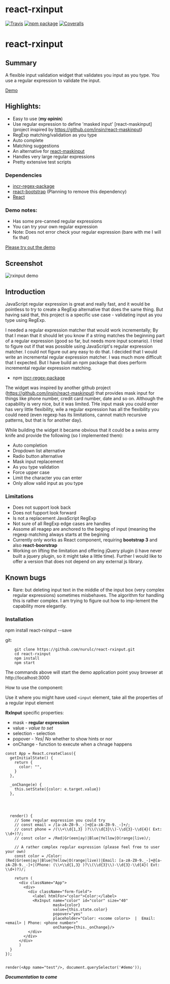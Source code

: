 # react-rxinput

[![Travis][build-badge]][build]
[![npm package][npm-badge]][npm]
[![Coveralls][coveralls-badge]][coveralls]


[build-badge]: https://img.shields.io/travis/user/repo/master.svg?style=flat-square
[build]: https://travis-ci.org/user/repo

[npm-badge]: https://img.shields.io/npm/v/npm-package.svg?style=flat-square
[npm]: https://www.npmjs.org/package/npm-package

[coveralls-badge]: https://img.shields.io/coveralls/user/repo/master.svg?style=flat-square
[coveralls]: https://coveralls.io/github/user/repo
# react-rxinput

## Summary

A flexible input validation widget that validates you input as you type. You use a regular expression to validate the input. 

[Demo](https://nurulc.github.io/)


## Highlights:

- Easy to use (__my opinin__)
- Use regular expression to define 'masked input' [react-maskinput](project inspired by https://github.com/insin/react-maskinput)
- RegExp matching/validation as you type
- Auto complete
- Matching suggestions
- An alternative for [react-maskinput]() 
- Handles very large regular expressions
- Pretty extensive test scripts

### Dependencies
- [incr-regex-package](https://github.com/nurulc/incr-regex-package)
- [react-bootstrap](https://react-bootstrap.github.io/) (Planning to remove this dependency)
- [React](https://facebook.github.io/react/)


### Demo notes:

- Has some pre-canned regular expressions
- You can try your own regular expression
- Note: Does not error check your regular expression (bare with me I will fix that)

[Please try out the demo](https://nurulc.github.io/)

## Screenshot

![rxinput demo](https://raw.githubusercontent.com/nurulc/react-rxinput/master/demo-screensho.png)

## Introduction

JavaScript regular expression is great and really fast, and it would be pointless to try to create a RegExp alternative that does the same thing. But having said that, this project is a specific use case  - validating input as you type using RegExp. 

I needed a regular expression matcher that would work incrementally; By that I mean that it should let you know if a string matches the beginning part of a regular expression (good so far, but needs more input scenario). I tried to figure out if that was possible using JavaScript's regular expression matcher. I could not figure out any easy to do that. I decided that I would write an incremental regular expression matcher. I was much more difficult that I expected. But I have build an npm package that does perform incremental regular expression matching.

- npm [incr-regex-package](https://github.com/nurulc/incr-regex-package)

The widget was inspired by another github project (https://github.com/insin/react-maskinput) that provides mask input for things like phone number, credit card number, date and so on. Although the capability is very nice, but it was limited. THe input mask you could enter has very little flexibility, wile a regular expression has all the flexibility you could need (even regexp has its limitations, cannot match recursive patterns, but that is for another day).

While building the widget it became obvious that it could be a swiss army knife and provide the following (so I implemented them):

- Auto completion
- Dropdown list alternative
- Radio button alternative
- Mask input replacement
- As you type validation
- Force upper case
- Limit the character you can enter
- Only allow valid input as you type

### Limitations

- Does not support look back
- Does not fupport look forward
- Is not a replacement JavaScript RegExp
- Not sure of all RegExp edge cases are handles
- Assome all reagep are anchored to the beging of input (meaning the regexp matching always starts at the begining
- Currently only works as React component, requiring **bootstrap 3** and also **react-boorstrap**
- Working on lifting the limitation and offering jQuery plugin (i have never built a jquery plugin, so it might take a little time). Further I would like to offer a version that does not depend on any external js library.

 
## Known bugs
- Rare: but deleting input text in the middle of the input box (very complex regular expressions) sometimes misbehaves. The algorithm for handling this is rather complex. I am trying to figure out how to imp-lement the capability more elegantly.

### Installation

  npm install react-rxinput --save


git:

```
    git clone https://github.com/nurulc/react-rxinput.git
    cd react-rxinput
    npm install
    npm start
```


The commands above will start the demo application
point youy browser at http://localhost:3000


How to use the component:

Use it where you might have used ```<input```  element, take all the properties of a regular input element

**RxInput** specific properties:

- mask - **regular expression**
- value - _value to set_
- selection - selection
- popover - _Yes| No_ whether to show hints or nor
- onChange - function to execute when a chnage happens

```
const App = React.createClass({
  getInitialState() {
    return {
      color: "",
    }
  },

  _onChange(e) {
    this.setState({color: e.target.value})
  },




  render() {
    // Some regular expression you could try
    // const email = /[a-zA-Z0-9._-]+@[a-zA-Z0-9._-]+/;
    // const phone = /(\\+\\d{1,3} )?\\(\\d{3}\\)-\\d{3}-\\d{4}( Ext: \\d+)?/;
    // const color = /Red|Gr(een|ay)|Blue|Yellow|O(range|live)/;
    
    // A rather complex regular expression (please feel free to user your own)
    const color = /Color: (Red|Gr(een|ay)|Blue|Yellow|O(range|live))|Email: [a-zA-Z0-9._-]+@[a-zA-Z0-9._-]+|(Phone: (\\+\\d{1,3} )?\\(\\d{3}\\)-\\d{3}-\\d{4}( Ext: \\d+)?)/;
  
    return (
      <div className="App">
        <div>
          <div className="form-field">
            <label htmlFor="color">Color:</label>
            <RxInput name="color" id="color" size="40" 
                     mask={color} 
                     value={this.state.color} 
                     popover="yes" 
                     placeholder="Color: <scome colors>  |  Email: <email> | Phone: <phone number>"
                     onChange={this._onChange}/>
          </div>
        </div>
      </div>  
      )
  }
});


render(<App name="test"/>, document.querySelector('#demo'));
```


**_Documentation to come_**
